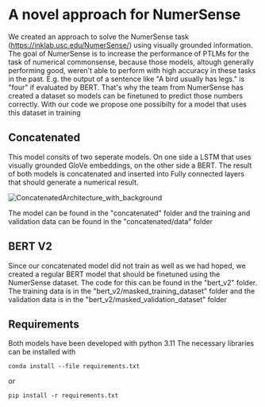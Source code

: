 # A novel approach for NumerSense
We created an approach to solve the NumerSense task (https://inklab.usc.edu/NumerSense/) using visually grounded information. 
The goal of NumerSense is to increase the performance of PTLMs for the task of numerical commonsense, because those models, altough generally performing good, weren't able to perform with high accuracy in these tasks in the past. 
E.g. the output of a sentence like "A bird usually has <MASK> legs." is "four" if evaluated by BERT. That's why the team from NumerSense has created a dataset so models can be finetuned to predict those numbers correctly.
With our code we propose one possibilty for a model that uses this dataset in training

## Concatenated
This model consits of two seperate models. On one side a LSTM that uses visually grounded GloVe embeddings, on the other side a BERT. 
The result of both models is concatenated and inserted into Fully connected layers that should generate a numerical result.

![ConcatenatedArchitecture_with_background](https://github.com/FlorianLaustererUniTuebingen/Computergraphics/assets/165826773/0a56e475-8726-4471-896f-99911d07aa3b)

The model can be found in the "concatenated" folder and the training and validation data can be found in the "concatenated/data" folder

## BERT V2
Since our concatenated model did not train as well as we had hoped, we created a regular BERT model that should be finetuned using the NumerSense dataset. 
The code for this can be found in the "bert_v2" folder. The training data is in the "bert_v2/masked_training_dataset" folder and the validation data is in the "bert_v2/masked_validation_dataset" folder

## Requirements
Both models have been developed with python 3.11
The necessary libraries can be installed with
```
conda install --file requirements.txt
```
or
```
pip install -r requirements.txt
```

